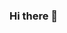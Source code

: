 ### Hi there 👋

<!--
**GerardoMunozPaxi/GerardoMunozPaxi** is a ✨ _special_ ✨ repository because its `README.md` (this file) appears on your GitHub profile.

Soy un estudiante de la carrera de Ingeniería de Telecomunicaciones, actualmente mi centro de estudios es la Universidad Nacional de San Agustión ubicado en Arequipa, Perú.

Contact:

Gmail: gmunozp@unsa.edu.pe

